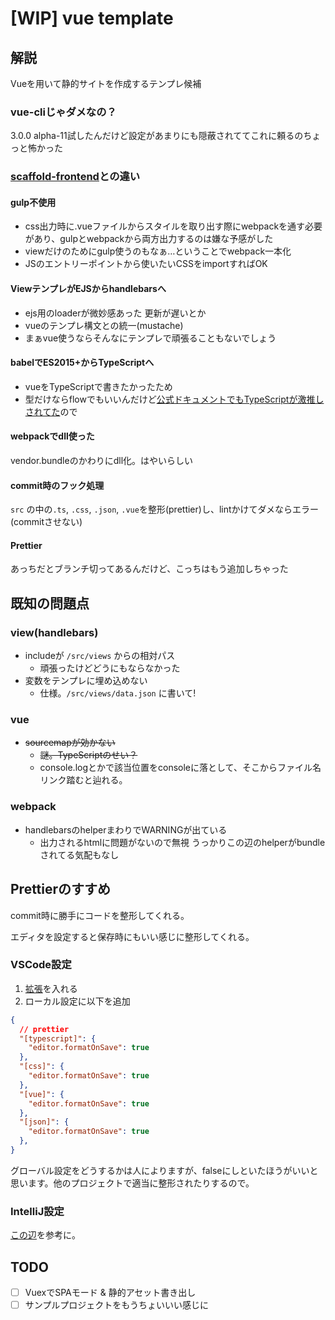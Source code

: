 # [WIP] vue template

## 解説

Vueを用いて静的サイトを作成するテンプレ候補

### vue-cliじゃダメなの？

3.0.0 alpha-11試したんだけど設定があまりにも隠蔽されててこれに頼るのちょっと怖かった

### [scaffold-frontend](https://github.com/framelunch/scaffold-frontend)との違い

#### gulp不使用

* css出力時に.vueファイルからスタイルを取り出す際にwebpackを通す必要があり、gulpとwebpackから両方出力するのは嫌な予感がした
* viewだけのためにgulp使うのもなぁ…ということでwebpack一本化
* JSのエントリーポイントから使いたいCSSをimportすればOK

#### ViewテンプレがEJSからhandlebarsへ

* ejs用のloaderが微妙感あった 更新が遅いとか
* vueのテンプレ構文との統一(mustache)
* まぁvue使うならそんなにテンプレで頑張ることもないでしょう

#### babelでES2015+からTypeScriptへ

* vueをTypeScriptで書きたかったため
* 型だけならflowでもいいんだけど[公式ドキュメントでもTypeScriptが激推しされてた](https://jp.vuejs.org/v2/guide/typescript.html)ので

#### webpackでdll使った

vendor.bundleのかわりにdll化。はやいらしい

#### commit時のフック処理

`src` の中の`.ts`, `.css`, `.json`, `.vue`を整形(prettier)し、lintかけてダメならエラー(commitさせない)

#### Prettier

あっちだとブランチ切ってあるんだけど、こっちはもう追加しちゃった

## 既知の問題点

### view(handlebars)

* includeが `/src/views` からの相対パス
    * 頑張ったけどどうにもならなかった
* 変数をテンプレに埋め込めない
    * 仕様。`/src/views/data.json` に書いて!

### vue

* ~~sourcemapが効かない~~
    * ~~謎。TypeScriptのせい？~~
    * console.logとかで該当位置をconsoleに落として、そこからファイル名リンク踏むと辿れる。

### webpack

* handlebarsのhelperまわりでWARNINGが出ている
    * 出力されるhtmlに問題がないので無視 うっかりこの辺のhelperがbundleされてる気配もなし

## Prettierのすすめ

commit時に勝手にコードを整形してくれる。

エディタを設定すると保存時にもいい感じに整形してくれる。

### VSCode設定

1. [拡張](https://marketplace.visualstudio.com/items?itemName=esbenp.prettier-vscode)を入れる
1. ローカル設定に以下を追加

```json
{
  // prettier
  "[typescript]": {
    "editor.formatOnSave": true
  },
  "[css]": {
    "editor.formatOnSave": true
  },
  "[vue]": {
    "editor.formatOnSave": true
  },
  "[json]": {
    "editor.formatOnSave": true
  },
}
```

グローバル設定をどうするかは人によりますが、falseにしといたほうがいいと思います。他のプロジェクトで適当に整形されたりするので。

### IntelliJ設定

[この辺](https://qiita.com/kouchi67/items/6d3b5cf66f57c4ff6600)を参考に。


## TODO

- [ ] VuexでSPAモード & 静的アセット書き出し
- [ ] サンプルプロジェクトをもうちょいいい感じに
